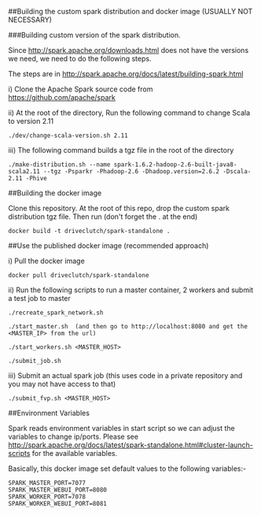 ##Building the custom spark distribution and docker image (USUALLY NOT NECESSARY)

###Building custom version of the spark distribution. 

Since http://spark.apache.org/downloads.html does not have the versions we need, we need to do the following steps.

The steps are in http://spark.apache.org/docs/latest/building-spark.html
 
i) Clone the Apache Spark source code from https://github.com/apache/spark 

ii) At the root of the directory, Run the following command to change Scala to version 2.11

    ./dev/change-scala-version.sh 2.11

iii) The following command builds a tgz file in the root of the directory

    ./make-distribution.sh --name spark-1.6.2-hadoop-2.6-built-java8-scala2.11 --tgz -Psparkr -Phadoop-2.6 -Dhadoop.version=2.6.2 -Dscala-2.11 -Phive

##Building the docker image

Clone this repository. At the root of this repo, drop the custom spark distribution tgz file. Then run (don't forget the . at the end)

    docker build -t driveclutch/spark-standalone .

##Use the published docker image (recommended approach)

i) Pull the docker image

    docker pull driveclutch/spark-standalone

ii) Run the following scripts to run a master container, 2 workers and submit a test job to master

	./recreate_spark_network.sh
    
	./start_master.sh  (and then go to http://localhost:8080 and get the <MASTER_IP> from the url)
    
	./start_workers.sh <MASTER_HOST>
    
	./submit_job.sh

iii) Submit an actual spark job (this uses code in a private repository and you may not have access to that)

	./submit_fvp.sh <MASTER_HOST>

##Environment Variables

Spark reads environment variables in start script so we can adjust the variables to change ip/ports. Please see http://spark.apache.org/docs/latest/spark-standalone.html#cluster-launch-scripts for the available variables.

Basically, this docker image set default values to the following variables:-

	SPARK_MASTER_PORT=7077
	SPARK_MASTER_WEBUI_PORT=8080
	SPARK_WORKER_PORT=7078
	SPARK_WORKER_WEBUI_PORT=8081

